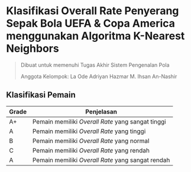 # Klasifikasi Overall Rate Penyerang Sepak Bola UEFA & Copa America menggunakan Algoritma K-Nearest Neighbors
> Dibuat untuk memenuhi Tugas Akhir Sistem Pengenalan Pola
>
> Anggota Kelompok:
> La Ode Adriyan Hazmar
> M. Ihsan An-Nashir

## Klasifikasi Pemain

| Grade         | Penjelasan    |
| ------------- | ------------- |
| A+  | Pemain memiliki *Overall Rate* yang sangat tinggi  |
| A  | Pemain memiliki *Overall Rate* yang tinggi  |
| B  | Pemain memiliki *Overall Rate* yang normal  |
| C  | Pemain memiliki *Overall Rate* yang rendah  |
| A  | Pemain memiliki *Overall Rate* yang sangat rendah  |
